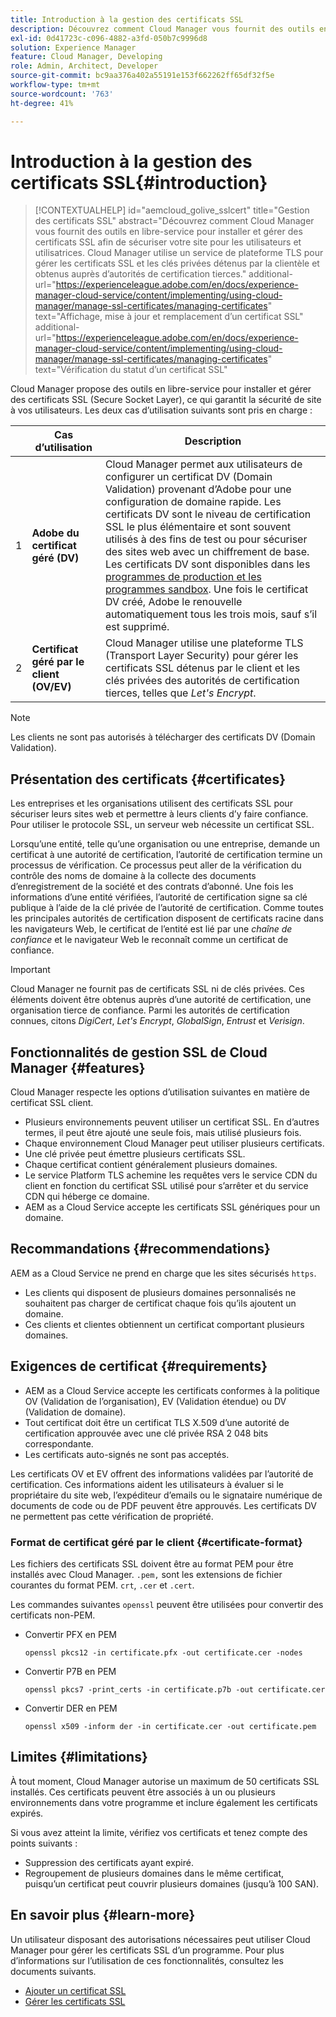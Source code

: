 ```yaml
---
title: Introduction à la gestion des certificats SSL
description: Découvrez comment Cloud Manager vous fournit des outils en libre-service pour installer les certificats SSL.
exl-id: 0d41723c-c096-4882-a3fd-050b7c9996d8
solution: Experience Manager
feature: Cloud Manager, Developing
role: Admin, Architect, Developer
source-git-commit: bc9aa376a402a55191e153f662262ff65df32f5e
workflow-type: tm+mt
source-wordcount: '763'
ht-degree: 41%

---
```



# Introduction à la gestion des certificats SSL{#introduction}

>[!CONTEXTUALHELP]
>id="aemcloud_golive_sslcert"
>title="Gestion des certificats SSL"
>abstract="Découvrez comment Cloud Manager vous fournit des outils en libre-service pour installer et gérer des certificats SSL afin de sécuriser votre site pour les utilisateurs et utilisatrices. Cloud Manager utilise un service de plateforme TLS pour gérer les certificats SSL et les clés privées détenus par la clientèle et obtenus auprès d’autorités de certification tierces."
>additional-url="https://experienceleague.adobe.com/en/docs/experience-manager-cloud-service/content/implementing/using-cloud-manager/manage-ssl-certificates/managing-certificates" text="Affichage, mise à jour et remplacement d’un certificat SSL"
>additional-url="https://experienceleague.adobe.com/en/docs/experience-manager-cloud-service/content/implementing/using-cloud-manager/manage-ssl-certificates/managing-certificates" text="Vérification du statut d’un certificat SSL"


Cloud Manager propose des outils en libre-service pour installer et gérer des certificats SSL (Secure Socket Layer), ce qui garantit la sécurité de site à vos utilisateurs. Les deux cas d’utilisation suivants sont pris en charge :

<!-- CQDOC-21758, #1 -->

| | Cas d’utilisation | Description |
| --- | --- | --- |
| 1 | **Adobe du certificat géré (DV)** | Cloud Manager permet aux utilisateurs de configurer un certificat DV (Domain Validation) provenant d’Adobe pour une configuration de domaine rapide. Les certificats DV sont le niveau de certification SSL le plus élémentaire et sont souvent utilisés à des fins de test ou pour sécuriser des sites web avec un chiffrement de base. Les certificats DV sont disponibles dans les [programmes de production et les programmes sandbox](/help/implementing/cloud-manager/getting-access-to-aem-in-cloud/program-types.md). Une fois le certificat DV créé, Adobe le renouvelle automatiquement tous les trois mois, sauf s’il est supprimé. |
| 2 | **Certificat géré par le client (OV/EV)** | Cloud Manager utilise une plateforme TLS (Transport Layer Security) pour gérer les certificats SSL détenus par le client et les clés privées des autorités de certification tierces, telles que *Let&#39;s Encrypt*. |

>[!NOTE]
>
>Les clients ne sont pas autorisés à télécharger des certificats DV (Domain Validation).


## Présentation des certificats {#certificates}

Les entreprises et les organisations utilisent des certificats SSL pour sécuriser leurs sites web et permettre à leurs clients d’y faire confiance. Pour utiliser le protocole SSL, un serveur web nécessite un certificat SSL.

Lorsqu’une entité, telle qu’une organisation ou une entreprise, demande un certificat à une autorité de certification, l’autorité de certification termine un processus de vérification. Ce processus peut aller de la vérification du contrôle des noms de domaine à la collecte des documents d’enregistrement de la société et des contrats d’abonné. Une fois les informations d’une entité vérifiées, l’autorité de certification signe sa clé publique à l’aide de la clé privée de l’autorité de certification. Comme toutes les principales autorités de certification disposent de certificats racine dans les navigateurs Web, le certificat de l’entité est lié par une *chaîne de confiance* et le navigateur Web le reconnaît comme un certificat de confiance.

>[!IMPORTANT]
>
>Cloud Manager ne fournit pas de certificats SSL ni de clés privées. Ces éléments doivent être obtenus auprès d’une autorité de certification, une organisation tierce de confiance. Parmi les autorités de certification connues, citons *DigiCert*, *Let&#39;s Encrypt*, *GlobalSign*, *Entrust* et *Verisign*.

## Fonctionnalités de gestion SSL de Cloud Manager {#features}

Cloud Manager respecte les options d’utilisation suivantes en matière de certificat SSL client.

* Plusieurs environnements peuvent utiliser un certificat SSL. En d’autres termes, il peut être ajouté une seule fois, mais utilisé plusieurs fois.
* Chaque environnement Cloud Manager peut utiliser plusieurs certificats.
* Une clé privée peut émettre plusieurs certificats SSL.
* Chaque certificat contient généralement plusieurs domaines.
* Le service Platform TLS achemine les requêtes vers le service CDN du client en fonction du certificat SSL utilisé pour s’arrêter et du service CDN qui héberge ce domaine.
* AEM as a Cloud Service accepte les certificats SSL génériques pour un domaine.

## Recommandations {#recommendations}

AEM as a Cloud Service ne prend en charge que les sites sécurisés `https`. 

* Les clients qui disposent de plusieurs domaines personnalisés ne souhaitent pas charger de certificat chaque fois qu’ils ajoutent un domaine.
* Ces clients et clientes obtiennent un certificat comportant plusieurs domaines.

## Exigences de certificat {#requirements}

* AEM as a Cloud Service accepte les certificats conformes à la politique OV (Validation de l’organisation), EV (Validation étendue) ou DV (Validation de domaine). <!-- CQDOC-21758, #2 -->
* Tout certificat doit être un certificat TLS X.509 d’une autorité de certification approuvée avec une clé privée RSA 2 048 bits correspondante.
* Les certificats auto-signés ne sont pas acceptés.

Les certificats OV et EV offrent des informations validées par l’autorité de certification. Ces informations aident les utilisateurs à évaluer si le propriétaire du site web, l’expéditeur d’emails ou le signataire numérique de documents de code ou de PDF peuvent être approuvés. Les certificats DV ne permettent pas cette vérification de propriété.

### Format de certificat géré par le client {#certificate-format}

<!-- CQDOC-21758, #3 -->

Les fichiers des certificats SSL doivent être au format PEM pour être installés avec Cloud Manager. `.pem,` sont les extensions de fichier courantes du format PEM. `crt`, `.cer` et `.cert`.

Les commandes suivantes `openssl` peuvent être utilisées pour convertir des certificats non-PEM.

* Convertir PFX en PEM

  ```shell
  openssl pkcs12 -in certificate.pfx -out certificate.cer -nodes
  ```

* Convertir P7B en PEM

  ```shell
  openssl pkcs7 -print_certs -in certificate.p7b -out certificate.cer
  ```

* Convertir DER en PEM

  ```shell
  openssl x509 -inform der -in certificate.cer -out certificate.pem
  ```

## Limites {#limitations}

À tout moment, Cloud Manager autorise un maximum de 50 certificats SSL installés. Ces certificats peuvent être associés à un ou plusieurs environnements dans votre programme et inclure également les certificats expirés.

Si vous avez atteint la limite, vérifiez vos certificats et tenez compte des points suivants :

* Suppression des certificats ayant expiré.
* Regroupement de plusieurs domaines dans le même certificat, puisqu’un certificat peut couvrir plusieurs domaines (jusqu’à 100 SAN).

## En savoir plus {#learn-more}

Un utilisateur disposant des autorisations nécessaires peut utiliser Cloud Manager pour gérer les certificats SSL d’un programme. Pour plus d’informations sur l’utilisation de ces fonctionnalités, consultez les documents suivants.

* [Ajouter un certificat SSL](/help/implementing/cloud-manager/managing-ssl-certifications/add-ssl-certificate.md) <!--CQDOC-21758, #4 -->
* [Gérer les certificats SSL](/help/implementing/cloud-manager/managing-ssl-certifications/managing-certificates.md) <!--CQDOC-21758, #4 -->

